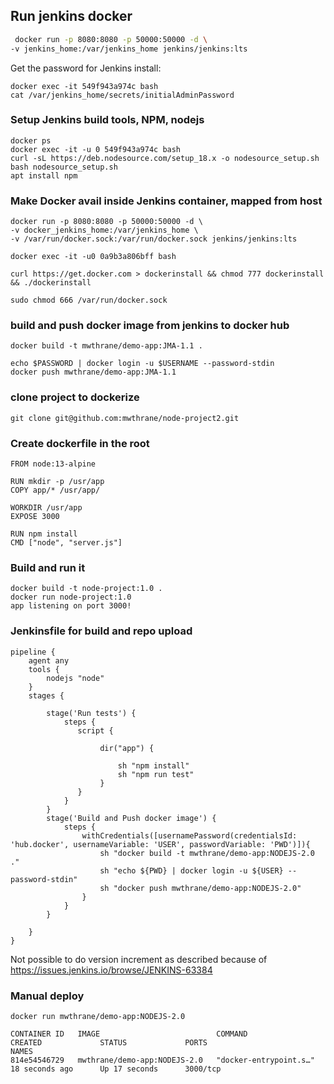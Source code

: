 ## Run jenkins docker
```bash
 docker run -p 8080:8080 -p 50000:50000 -d \
-v jenkins_home:/var/jenkins_home jenkins/jenkins:lts

```
Get the password for Jenkins install:
``` 
docker exec -it 549f943a974c bash
cat /var/jenkins_home/secrets/initialAdminPassword 
```
### Setup Jenkins build tools, NPM, nodejs

```
docker ps
docker exec -it -u 0 549f943a974c bash
curl -sL https://deb.nodesource.com/setup_18.x -o nodesource_setup.sh
bash nodesource_setup.sh
apt install npm

```

### Make Docker avail inside Jenkins container, mapped from host

```
docker run -p 8080:8080 -p 50000:50000 -d \
-v docker_jenkins_home:/var/jenkins_home \
-v /var/run/docker.sock:/var/run/docker.sock jenkins/jenkins:lts

docker exec -it -u0 0a9b3a806bff bash

curl https://get.docker.com > dockerinstall && chmod 777 dockerinstall && ./dockerinstall

sudo chmod 666 /var/run/docker.sock
```

### build and push docker image from jenkins to docker hub

```
docker build -t mwthrane/demo-app:JMA-1.1 .

echo $PASSWORD | docker login -u $USERNAME --password-stdin
docker push mwthrane/demo-app:JMA-1.1
```

### clone project to dockerize

```
git clone git@github.com:mwthrane/node-project2.git
```
### Create dockerfile in the root
```
FROM node:13-alpine

RUN mkdir -p /usr/app
COPY app/* /usr/app/

WORKDIR /usr/app
EXPOSE 3000

RUN npm install
CMD ["node", "server.js"]

```
### Build and run it
```
docker build -t node-project:1.0 .
docker run node-project:1.0
app listening on port 3000!

```

### Jenkinsfile for build and repo upload
```
pipeline {
    agent any
    tools {
        nodejs "node"
    }
    stages {
        
        stage('Run tests') {
            steps {
               script {

                    dir("app") {

                        sh "npm install"
                        sh "npm run test"
                    } 
               }
            }
        }
        stage('Build and Push docker image') {
            steps {
                withCredentials([usernamePassword(credentialsId: 'hub.docker', usernameVariable: 'USER', passwordVariable: 'PWD')]){
                    sh "docker build -t mwthrane/demo-app:NODEJS-2.0 ."
                    sh "echo ${PWD} | docker login -u ${USER} --password-stdin"
                    sh "docker push mwthrane/demo-app:NODEJS-2.0"
                }
            }
        }

    }
}

```
Not possible to do version increment as described because of https://issues.jenkins.io/browse/JENKINS-63384

### Manual deploy
```
docker run mwthrane/demo-app:NODEJS-2.0

CONTAINER ID   IMAGE                          COMMAND                  CREATED             STATUS             PORTS                                                                                      NAMES
814e54546729   mwthrane/demo-app:NODEJS-2.0   "docker-entrypoint.s…"   18 seconds ago      Up 17 seconds      3000/tcp    

```
